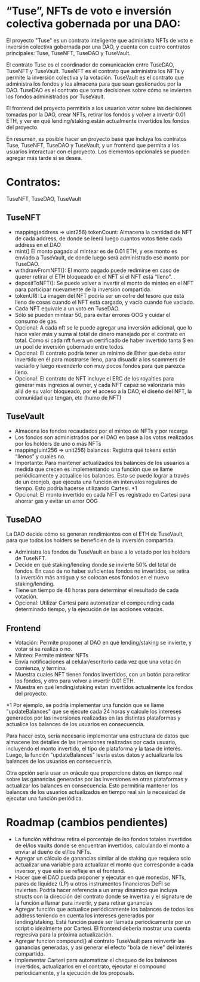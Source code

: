 # “Tuse”, NFTs de voto e inversión colectiva gobernada por una DAO:

El proyecto "Tuse" es un contrato inteligente que administra NFTs de voto e inversión colectiva gobernada por una DAO, y cuenta con cuatro contratos principales: Tuse, TuseNFT, TuseDAO y TuseVault.

El contrato Tuse es el coordinador de comunicación entre TuseDAO, TuseNFT y TuseVault. TuseNFT es el contrato que administra los NFTs y permite la inversión colectiva y la votación. TuseVault es el contrato que administra los fondos y los almacena para que sean gestionados por la DAO. TuseDAO es el contrato que toma decisiones sobre cómo se invierten los fondos administrados por TuseVault.

El frontend del proyecto permitiría a los usuarios votar sobre las decisiones tomadas por la DAO, crear NFTs, retirar los fondos y volver a invertir 0.01 ETH, y ver en qué lending/staking están actualmente invertidos los fondos del proyecto.

En resumen, es posible hacer un proyecto base que incluya los contratos Tuse, TuseNFT, TuseDAO y TuseVault, y un frontend que permita a los usuarios interactuar con el proyecto. Los elementos opcionales se pueden agregar más tarde si se desea.

# Contratos:

TuseNFT, TuseDAO, TuseVault

## TuseNFT

- mapping(address ⇒ uint256) tokenCount: Almacena la cantidad de NFT de cada address, de donde se leerá luego cuantos votos tiene cada address en el DAO
- mint() El monto pagado al mintear es de 0.01 ETH, y ese monto es enviado a TuseVault, de donde luego será administrado ese monto por TuseDAO.
- withdrawFromNFT(): El monto pagado puede redimirse en caso de querer retirar el ETH bloqueado en el NFT si el NFT está “lleno”. .
- depositToNFT(): Se puede volver a invertir el monto de minteo en el NFT para participar nuevamente de la inversión compartida.
- tokenURI: La imagen del NFT podría ser un cofre del tesoro que está lleno de cosas cuando el NFT está cargado, y vacío cuando fue vaciado.
- Cada NFT equivale a un voto en TuseDAO.
- Sólo se pueden mintear 50, para evitar errores OOG y cuidar el consumo de gas.
- Opcional: A cada nft se le puede agregar una inversión adicional, que lo hace valer más y suma al total de dinero manejado por el contrato en total. Como si cada nft fuera un certificado de haber invertido tanta $ en un pool de inversión gobernado entre todos.
- Opcional: El contrato podría tener un mínimo de Ether que deba estar invertido en él para mostrarse lleno, para disuadir a los scammers de vaciarlo y luego revenderlo con muy pocos fondos para que parezca lleno.
- Opcional: El contrato de NFT incluye el ERC de los royalties para generar más ingresos al owner, y cada NFT capaz se valorizaría más allá de su valor bloqueado, por el acceso a la DAO, el diseño del NFT, la comunidad que tengan, etc (humo de NFT)

## TuseVault

- Almacena los fondos recaudados por el minteo de NFTs y por recarga
- Los fondos son administrados por el DAO en base a los votos realizados por los holders de uno o más NFTs
- mapping(uint256 ⇒ unit256) balances: Registra qué tokens están “llenos” y cuales no.
- Importante: Para mantener actualizados los balances de los usuarios a medida que crecen es implementando una función que se llame periódicamente y actualice los balances. Esto se puede lograr a través de un cronjob, que ejecuta una función en intervalos regulares de tiempo. Esto podría hacerse utilizando Cartesi. \*1
- Opcional: El monto invertido en cada NFT es registrado en Cartesi para ahorrar gas y evitar un error OOG

## TuseDAO

La DAO decide cómo se generan rendimientos con el ETH de TuseVault, para que todos los holders se beneficien de la inversión compartida.

- Administra los fondos de TuseVault en base a lo votado por los holders de TuseNFT.
- Decide en qué staking/lending donde se invierte 50% del total de fondos. En caso de no haber suficientes fondos no invertidos, se retira la inversión más antigua y se colocan esos fondos en el nuevo staking/lending.
- Tiene un tiempo de 48 horas para determinar el resultado de cada votación.
- Opcional: Utilizar Cartesi para automatizar el compounding cada determinado tiempo, y la ejecución de las acciones votadas.

## Frontend

- Votación: Permite proponer al DAO en qué lending/staking se invierte, y votar si se realiza o no.
- Minteo: Permite mintear NFTs
- Envía notificaciones al celular/escritorio cada vez que una votación comienza, y termina.
- Muestra cuales NFT tienen fondos invertidos, con un botón para retirar los fondos, y otro para volver a invertir 0.01 ETH.
- Muestra en qué lending/staking estan invertidos actualmente los fondos del proyecto.

\*1 Por ejemplo, se podría implementar una función que se llame "updateBalances" que se ejecute cada 24 horas y calcule los intereses generados por las inversiones realizadas en las distintas plataformas y actualice los balances de los usuarios en consecuencia.

Para hacer esto, sería necesario implementar una estructura de datos que almacene los detalles de las inversiones realizadas por cada usuario, incluyendo el monto invertido, el tipo de plataforma y la tasa de interés. Luego, la función "updateBalances" leería estos datos y actualizaría los balances de los usuarios en consecuencia.

Otra opción sería usar un oráculo que proporcione datos en tiempo real sobre las ganancias generadas por las inversiones en otras plataformas y actualizar los balances en consecuencia. Esto permitiría mantener los balances de los usuarios actualizados en tiempo real sin la necesidad de ejecutar una función periódica.

# Roadmap (cambios pendientes)

- La función withdraw retira el porcentaje de lso fondos totales invertidos de el/los vaults donde se encuentran invertidos, calculando el monto a enviar al dueño de el/los NFTs.
- Agregar un cálculo de ganancias similar al de staking que requiera solo actualizar una variable para actualizar el monto que corresponde a cada inversor, y que esto se refleje en el frontend.
- Hacer que el DAO pueda proponer y ejecutar en qué monedas, NFTs, pares de liquidez (LP) u otros instrumentos financieros DeFI se invierten. Podria hacer referencia a un array dinámico que incluya structs con la dirección del contrato donde se invertira y el signature de la función a llamar para invertir, y para retirar ganancias
- Agregar función que actualice periódicamente los balances de todos los address teniendo en cuenta los intereses generados por lending/staking. Está función puede ser llamada periódicamente por un script o idealmente por Cartesi. El frontend debería mostrar una cuenta regresiva para la próxima actualización.
- Agregar funcion compound() al contrato TuseVault para reinvertir las ganancias generadas, y así generar el efecto "bola de nieve" del interés compartido.
- Implementar Cartesi para automatizar el chequeo de los balances invertidos, actualizarlos en el contrato, ejecutar el compound periodicamente, y la ejecución de los proposals.
